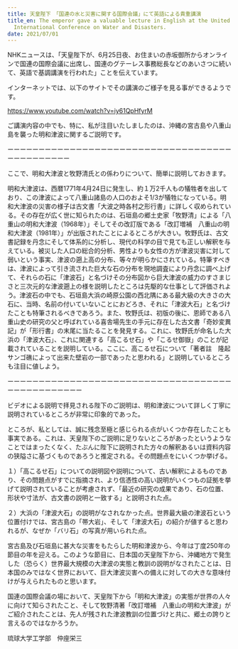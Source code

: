 ```yaml
---
title: 天皇陛下　「国連の水と災害に関する国際会議」にて英語による貴重講演
title_en: The emperor gave a valuable lecture in English at the United Nations
  International Conference on Water and Disasters.
date: 2021/07/01
---
```

NHKニュースは、「天皇陛下が、6月25日夜、お住まいの赤坂御所からオンラインで国連の国際会議に出席し、国連のグテーレス事務総長などのあいさつに続いて、英語で基調講演を行われた」ことを伝えています。

インターネットでは、以下のサイトでその講演のご様子を見る事ができるようです。

https://www.youtube.com/watch?v=iy61QpHfyrM

ご講演内容の中でも、特に、私が注目いたしましたのは、沖縄の宮古島や八重山島を襲った明和津波に関するご説明です。

ーーーーーーーーーーーーーーーーーーーーーーーーーーーーーーーーーーーーーーーーーーーーーー

ここで、明和大津波と牧野清氏との係わりについて、簡単に説明しておきます。

明和大津波は、西暦1771年4月24日に発生し、約１万2千人もの犠牲者を出しており、この津波によって八重山諸島の人口のおよそ1/3が犠牲になっている。明和大津波の災害の様子は古文書「大波之時各村之形行書」に詳しく収められている。その存在が広く世に知られたのは、石垣島の郷土史家「牧野清」による「八重山の明和大津波（1968年）」そしてその改訂版である「改訂増補　八重山の明和大津波（1981年）」が出版されたことによるところが大きい。牧野氏は、古文書記録を丹念にそして体系的に分析し、現代の科学の目で見ても正しい解釈を与えている。被災した人口の総合的分析、男性よりも女性の方が津波災害に対して弱いという事実、津波の遡上高の分布、等々が明らかにされている。特筆すべきは、津波によって引き流された巨大な石の分布を現地調査により丹念に調べ上げて、それらの石に「津波石」と名づけその分布図から巨大津波の威力のすさまじさと三次元的な津波遡上の様を説明したところは先駆的な仕事として評価されよう。津波石の中でも、石垣島大浜の崎原公園の西北隅にある最大級の大きさの大石に、当時、名前の付いていないことにおどろき、それに「津波大石」と名づけたことも特筆されるべきであろう。また、牧野氏は、初版の後に、恩師である八重山史の研究の父と呼ばれている喜舎場先生の手元に存在した古文書「奇妙変異記」が「形行書」の末尾に当たることを発見する。これに、牧野氏が命名した大浜の「津波大石」、これに関連する「高こるせ石」や「こるせ御嶽」のことが記載されていることを説明している。ここに、高こるせ石について「著者註　隆起サンゴ礁によって出来た壁岩の一部であったと思われる」と説明しているところも注目に値しよう。

ーーーーーーーーーーーーーーーーーーーーーーーーーーーーーーーーーーーーーーーーーーーーーーーー



ビデオによる説明で拝見される陛下のご説明は、明和津波について詳しく丁寧に説明されているところが非常に印象的であった。



ところが、私としては、誠に残念至極と感じられる点がいくつか存在したことも事実である。これは、天皇陛下のご説明に足りないところがあったというようなことではまったくなく、たぶんに陛下に説明された方々の解釈あるいは資料内容の狭隘さに基づくものであろうと推定される。その問題点をにいくつか挙げる。

１）「高こるせ石」についての説明図や説明について、古い解釈によるものであり、その問題点がすでに指摘され、より信憑性の高い説明がいくつもの証拠を挙げて説明されていることが考慮されず、「最近の研究の成果であり、石の位置、形状や寸法が、古文書の説明と一致する」と説明された点。

２）大浜の「津波大石」の説明がなされなかった点。世界最大級の津波石という位置付けでは、宮古島の「帯大岩」、そして「津波大石」の紹介が値すると思われるが、なぜか「バリ石」の写真が用いられた点。



宮古島及び石垣島に甚大な災害をもたらした明和津波から、今年は丁度250年の節目の年を迎える。このような節目に、日本国の天皇陛下から、沖縄地方で発生した（恐らく）世界最大規模の大津波の実態と教訓の説明がなされたことは、日本国のみではなく世界において、巨大津波災害への備えに対しての大きな意味付けが与えられたものと思います。

国連の国際会議の場において、天皇陛下から「明和大津波」の実態が世界の人々に向けて知らされたこと、そして牧野清著「改訂増補　八重山の明和大津波」がご紹介されたことは、先人が残された津波教訓の位置づけと共に、郷土の誇りと言えるのではなかろうか。

琉球大学工学部　仲座栄三